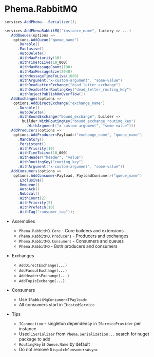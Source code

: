 # Phema.RabbitMQ

```csharp
services.AddPhema...Serializer();

services.AddPhemaRabbitMQ("instance_name", factory => ...)
  .AddQueues(options =>
    options.AddQueue("queue_name")
      .Durable()
      .Exclusive()
      .AutoDelete()
      .WithMaxPriority(10)
      .WithTimeToLive(10_000)
      .WithMaxMessageCount(100)
      .WithMaxMessageSize(2048)
      .WithMessageTimeToLive(1000)
      .WithArgument("x-custom-argument", "some-value")
      .WithDeadLetterExchange("dead_letter_exchange")
      .WithDeadLetterRoutingKey("dead_letter_routing_key")
      .WithRejectPublishOnOverflow())
  .AddExchanges(options =>
    options.AddDirectExchange("exchange_name")
      .Durable()
      .AutoDelete()
      .WithBoundExchange("bound_exchange", builder =>
        builder.WithRoutingKey("bound_exchange_routing_key")
          .WithArgument("x-custom-argument", "some-value")))
  .AddProducers(options =>
    options.AddProducer<Payload>("exchange_name", "queue_name")
      .Mandatory()
      .Persistent()
      .WithPriority(10)
      .WithTimeToLive(10_000)
      .WithHeader("header", "value")
      .WithRoutingKey("routing_key")
      .WithArgument("x-custom-argument", "some-value"))
  .AddConsumers(options =>
    options.AddConsumer<Payload, PayloadConsumer>("queue_name")
      .Exclusive()
      .Requeue()
      .AutoAck()
      .NoLocal()
      .WithCount(2)
      .WithPriority(5)
      .WithPrefetch(10)
      .WithTag("consumer_tag"));
```

- Assemblies
  - `Phema.RabbitMQ.Core` - Core builders and extensions
  - `Phema.RabbitMQ.Producers` - Producers and exchanges
  - `Phema.RabbitMQ.Consumers` - Consumers and queues
  - `Phema.RabbitMQ` - Both producers and consumers

- Exchanges
  - `AddDirectExchange(...)`  
  - `AddFanoutExchange(...)`
  - `AddHeadersExchange(...)`
  - `AddTopicExchange(...)`

- Consumers
  - Use `IRabbitMqConsumer<TPayload>`
  - All consumers start in `IHostedService`

- Tips
  - `IConnection` - singleton dependency in `IServiceProvider` per instance
  - Used `ISerializer` from `Phema.Serialization...` search for nuget package to add
  - `RoutingKey` is `Queue.Name` by default
  - Do not remove `DispatchConsumersAsync`